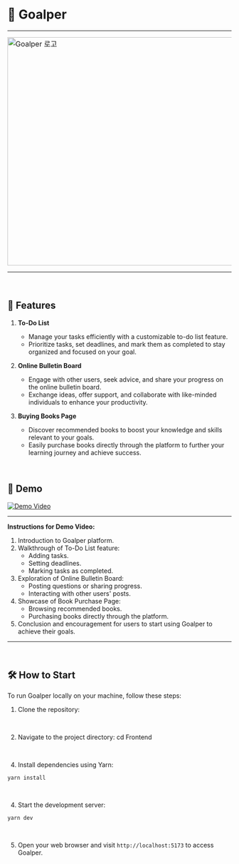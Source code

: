# 📝 Goalper

<table style="border-collapse: collapse; border: none;">
  <tr>
    <td style="padding: 0; border: none;">
      <img src="https://github.com/jinoo0306/Mini-Project-To-Do-List-Team-801/assets/133188752/30661f25-99b0-4f14-9ec3-1ab14c0a149a" alt="Goalper 로고" width="512"/>
    </td>
    <td style="padding: 0 0 0 21px; border: none;">
      Goalper is a platform designed to assist users in achieving their goals by providing various helpful features. The name "Goalper" is derived from combining "goal" and "helper," signifying its purpose to aid users in reaching their objectives.
    </td>
  </tr>

</table>

<br/>

## 🚀 Features

1. **To-Do List**
   - Manage your tasks efficiently with a customizable to-do list feature.
   - Prioritize tasks, set deadlines, and mark them as completed to stay organized and focused on your goal.

2. **Online Bulletin Board**
   - Engage with other users, seek advice, and share your progress on the online bulletin board.
   - Exchange ideas, offer support, and collaborate with like-minded individuals to enhance your productivity.

3. **Buying Books Page**
   - Discover recommended books to boost your knowledge and skills relevant to your goals.
   - Easily purchase books directly through the platform to further your learning journey and achieve success.

<br/>

## 🎨 Demo

[![Demo Video](link-to-your-demo-thumbnail.png)](link-to-your-demo-video)

---

**Instructions for Demo Video:**

1. Introduction to Goalper platform.
2. Walkthrough of To-Do List feature:
   - Adding tasks.
   - Setting deadlines.
   - Marking tasks as completed.
3. Exploration of Online Bulletin Board:
   - Posting questions or sharing progress.
   - Interacting with other users' posts.
4. Showcase of Book Purchase Page:
   - Browsing recommended books.
   - Purchasing books directly through the platform.
5. Conclusion and encouragement for users to start using Goalper to achieve their goals.

---

<br/>

## 🛠️ How to Start

To run Goalper locally on your machine, follow these steps:

1. Clone the repository:

<br/>

2. Navigate to the project directory:
cd Frontend

<br/>

4. Install dependencies using Yarn:
```
yarn install
```

<br/>

4. Start the development server:
```
yarn dev
```

<br/>

5. Open your web browser and visit `http://localhost:5173` to access Goalper.

<br/>
